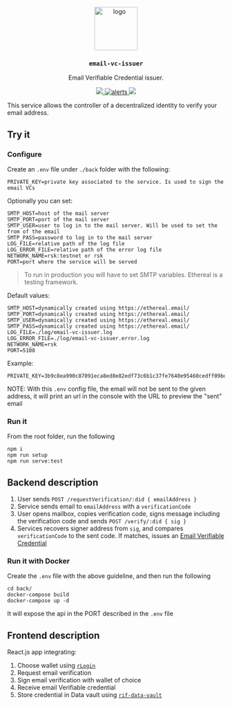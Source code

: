 <p align="middle">
    <img src="https://www.rifos.org/assets/img/logo.svg" alt="logo" height="100" >
</p>
<h3 align="middle"><code>email-vc-issuer</code></h3>
<p align="middle">
    Email Verifiable Credential issuer.
</p>

<p align="middle">
  <a href="https://github.com/rsksmart/email-vc-issuer/actions?query=workflow%3Atest">
    <img src="https://github.com/rsksmart/email-vc-issuer/workflows/test/badge.svg" />
  </a>
  <a href="https://lgtm.com/projects/g/rsksmart/email-vc-issuer/alerts/">
    <img src="https://img.shields.io/lgtm/alerts/github/rsksmart/email-vc-issuer" alt="alerts">
  </a>
  <a href="https://lgtm.com/projects/g/rsksmart/email-vc-issuer/context:javascript">
    <img src="https://img.shields.io/lgtm/grade/javascript/github/rsksmart/email-vc-issuer">
  </a>
</p>

This service allows the controller of a decentralized identity to verify your email address.

## Try it

### Configure

Create an `.env` file under `./back` folder with the following:

```
PRIVATE_KEY=private key associated to the service. Is used to sign the email VCs
```

Optionally you can set:

```
SMTP_HOST=host of the mail server
SMTP_PORT=port of the mail server
SMTP_USER=user to log in to the mail server. Will be used to set the from of the email
SMTP_PASS=password to log in to the mail server
LOG_FILE=relative path of the log file
LOG_ERROR_FILE=relative path of the error log file
NETWORK_NAME=rsk:testnet or rsk
PORT=port where the service will be served
```

> To run in production you will have to set SMTP variables. Ethereal is a testing framework.

Default values: 

```
SMTP_HOST=dynamically created using https://ethereal.email/
SMTP_PORT=dynamically created using https://ethereal.email/
SMTP_USER=dynamically created using https://ethereal.email/
SMTP_PASS=dynamically created using https://ethereal.email/
LOG_FILE=./log/email-vc-issuer.log
LOG_ERROR_FILE=./log/email-vc-issuer.error.log
NETWORK_NAME=rsk
PORT=5108
```

Example:

```
PRIVATE_KEY=3b9c8ea990c87091eca8ed8e82edf73c6b1c37fe7640e95460cedff09bdf21ff
```

NOTE: With this `.env` config file, the email will not be sent to the given address, it will print an url in the console with the URL to preview the "sent" email

### Run it

From the root folder, run the following

```
npm i
npm run setup
npm run serve:test
```

## Backend description

1. User sends `POST /requestVerification/:did { emailAddress }`
2. Service sends email to `emailAddress` with a `verificationCode`
3. User opens mailbox, copies verification code, signs message including the verification code and sends `POST /verify/:did { sig }`
4. Services recovers signer address from `sig`, and compares `verificationCode` to the sent code. If matches, issues an [Email Verifiable Credential](https://github.com/rsksmart/vc-json-schemas/tree/main/schema/EmailCredentialSchema/v1.0)

### Run it with Docker

Create the `.env` file with the above guideline, and then run the following

```
cd back/
docker-compose build
docker-compose up -d
```

It will expose the api in the PORT described in the `.env` file

## Frontend description

React.js app integrating:
1. Choose wallet using [`rLogin`](https://github.com/rsksmart/rLogin)
2. Request email verification
3. Sign email verification with wallet of choice
4. Receive email Verifiable credential
5. Store credential in Data vault using [`rif-data-vault`](https://github.com/rsksmart/rif-data-vault)

